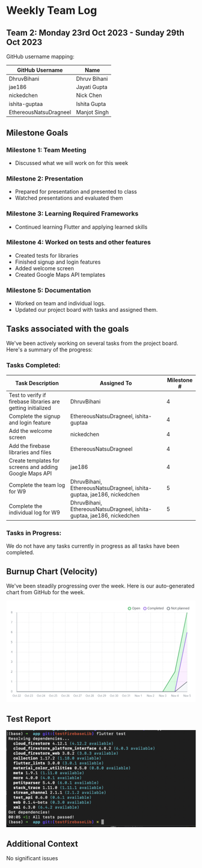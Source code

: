 # Weekly Team Log

## Team 2: Monday 23rd Oct 2023 - Sunday 29th Oct 2023

GitHub username mapping:

| GitHub Username | Name |
| --- | --- |
| DhruvBihani | Dhruv Bihani |
| jae186 | Jayati Gupta |
| nickedchen | Nick Chen |
| ishita-guptaa | Ishita Gupta |
| EthereousNatsuDragneel | Manjot Singh |

## Milestone Goals

### Milestone 1: Team Meeting

- Discussed what we will work on for this week

### Milestone 2: Presentation

- Prepared for presentation and presented to class
- Watched presentations and evaluated them

### Milestone 3: Learning Required Frameworks

- Continued learning Flutter and applying learned skills

### Milestone 4: Worked on tests and other features

- Created tests for libraries
- Finished signup and login features
- Added welcome screen
- Created Google Maps API templates

### Milestone 5: Documentation

- Worked on team and individual logs.
- Updated our project board with tasks and assigned them.

## Tasks associated with the goals

We've been actively working on several tasks from the project board. Here's a summary of the progress:

### Tasks Completed:

| Task Description | Assigned To | Milestone # |
| --- | --- | --- |
| Test to verify if firebase libraries are getting initialized | DhruvBihani | 4 |
| Complete the signup and login feature | EthereousNatsuDragneel, ishita-guptaa | 4 |
| Add the welcome screen | nickedchen | 4 |
| Add the firebase libraries and files | EthereousNatsuDragneel | 4 |
| Create templates for screens and adding Google Maps API | jae186 | 4 |
| Complete the team log for W9 | DhruvBihani, EthereousNatsuDragneel, ishita-guptaa, jae186, nickedchen | 5 |
| Complete the individual log for W9 | DhruvBihani, EthereousNatsuDragneel, ishita-guptaa, jae186, nickedchen | 5 |

### Tasks in Progress:

We do not have any tasks currently in progress as all tasks have been completed.

## Burnup Chart (Velocity)

We've been steadily progressing over the week. Here is our auto-generated chart from GitHub for the week.

![Untitled](./Burnup%20Charts/burnupWeek9.png)

## Test Report

![Untitled](testWeek9.png)

## Additional Context

No significant issues
